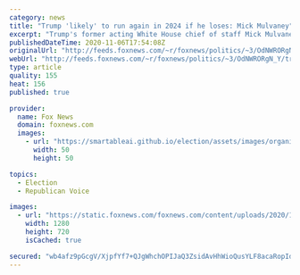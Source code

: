 ```yaml
---
category: news
title: "Trump 'likely' to run again in 2024 if he loses: Mick Mulvaney"
excerpt: "Trump's former acting White House chief of staff Mick Mulvaney says the president isn't ready to bow out of politics."
publishedDateTime: 2020-11-06T17:54:08Z
originalUrl: "http://feeds.foxnews.com/~r/foxnews/politics/~3/OdNWRORgN_Y/trump-2024-mick-mulvaney"
webUrl: "http://feeds.foxnews.com/~r/foxnews/politics/~3/OdNWRORgN_Y/trump-2024-mick-mulvaney"
type: article
quality: 155
heat: 156
published: true

provider:
  name: Fox News
  domain: foxnews.com
  images:
    - url: "https://smartableai.github.io/election/assets/images/organizations/foxnews.com-50x50.jpg"
      width: 50
      height: 50

topics:
  - Election
  - Republican Voice

images:
  - url: "https://static.foxnews.com/foxnews.com/content/uploads/2020/11/trump-Mick-Mulvaney.jpg"
    width: 1280
    height: 720
    isCached: true

secured: "wb4afz9pGcgV/XjpfYf7+QJgWhchOPIJaQ3ZsidAvHhWioQusYLF8acaRopIdxM3oEUThAcRLRmjtwH6QtBbdlsUQqPe6qbZ1JiI12prbtF9wQ3lQa4hoLe8TnlfCTOtf/uO7/NhddHPKBBxg1meuqv5JbOjabvwIfef3X3o1ChlFwRTx/px2bQtn3bfJJBfmS9O9+qWaeDi7+bZ8Je25b4ODUh06zPzYxttGUsLY/BtUX8qqMiLmWji5zzLh0nPTziPoaNIwi5SHKxWPNBjrXOp2uRwYDe4YIQ8+XSvdU4uxnIG69X0opiYo4ZcVRDIXllzSSlYtUSlSSje/nuE86V09RZ2YDHV8jYrb9+fdvw=;7fZwnSvCq++bbzfbt7Vwnw=="
---
```


